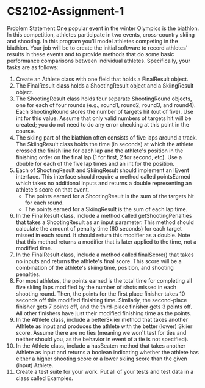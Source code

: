 # CS2102-Assignment-1
Problem Statement
One popular event in the winter Olympics is the biathlon. In this competition, athletes participate in two events, cross-country skiing and shooting. In this program you'll model athletes competing in the biathlon. Your job will be to create the initial software to record athletes' results in these events and to provide methods that do some basic performance comparisons between individual athletes. Specifically, your tasks are as follows:
1. Create an Athlete class with one field that holds a FinalResult object.
2. The FinalResult class holds a ShootingResult object and a SkiingResult object.
3. The ShootingResult class holds four separate ShootingRound objects, one for each of four rounds (e.g., round1, round2, round3, and round4). Each ShootingRound stores the number of targets hit (out of five). Use int for this value. Assume that only valid numbers of targets hit will be created; you do not need to do any error checking at this point in the course.
4. The skiing part of the biathlon often consists of five laps around a track. The SkiingResult class holds the time (in seconds) at which the athlete crossed the finish line for each lap and the athlete's position in the finishing order on the final lap (1 for first, 2 for second, etc). Use a double for each of the five lap times and an int for the position.
5. Each of ShootingResult and SkiingResult should implement an IEvent interface. This interface should require a method called pointsEarned which takes no additional inputs and returns a double representing an athlete's score on that event.
    - The points earned for a ShootingResult is the sum of the targets hit for each round.
    - The points earned for a SkiingResult is the sum of each lap time.
6. In the FinalResult class, include a method called getShootingPenalties that takes a ShootingResult as an input parameter. This method should calculate the amount of penalty time (60 seconds) for each target missed in each round. It should return this modifier as a double. Note that this method returns a modifier that is later applied to the time, not a modified time.
7. In the FinalResult class, include a method called finalScore() that takes no inputs and returns the athlete's final score. This score will be a combination of the athlete's skiing time, position, and shooting penalties.
8. For most athletes, the points earned is the total time for completing all five skiing laps modified by the number of shots missed in each shooting round. Then, the points for the first place finisher takes 10 seconds off this modified finishing time. Similarly, the second-place finisher gets 7 points off, and the third-place finisher gets 3 points off. All other finishers have just their modified finishing time as the points.
9. In the Athlete class, include a betterSkiier method that takes another Athlete as input and produces the athlete with the better (lower) Skiier score. Assume there are no ties (meaning we won't test for ties and neither should you, as the behavior in event of a tie is not specified).
10. In the Athlete class, include a hasBeaten method that takes another Athlete as input and returns a boolean indicating whether the athlete has either a higher shooting score or a lower skiing score than the given (input) Athlete.
11. Create a test suite for your work. Put all of your tests and test data in a class called Examples.
